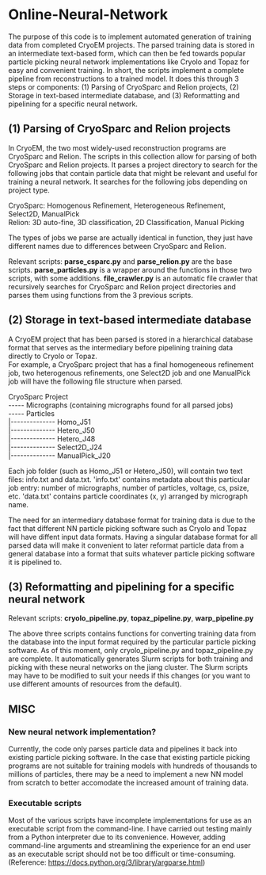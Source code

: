  # Online-Neural-Network
 
 The purpose of this code is to implement automated generation of training data from completed CryoEM projects. The parsed training data is stored in an intermediate text-based 
 form, which can then be fed towards popular particle picking neural network implementations like Cryolo and Topaz for easy and convenient training. In short, the scripts 
 implement  a complete pipeline from reconstructions to a trained model. It does this through 3 steps or components: (1) Parsing of CryoSparc and Relion projects, (2) Storage in 
 text-based intermediate database, and (3) Reformatting and pipelining for a specific neural network.  
 
## (1) Parsing of CryoSparc and Relion projects 
In CryoEM, the two most widely-used reconstruction programs are CryoSparc and Relion. The scripts in this collection allow for parsing of both CryoSparc and Relion projects. It parses a project directory to search for the following jobs that contain particle data that might be relevant and useful for training a neural network. It searches for the following jobs depending on project type.

CryoSparc: Homogenous Refinement, Heterogeneous Refinement, Select2D, ManualPick  
Relion: 3D auto-fine, 3D classification, 2D Classification, Manual Picking

The types of jobs we parse are actually identical in function, they just have different names due to differences between CryoSparc and Relion.

Relevant scripts: **parse_csparc.py** and **parse_relion.py** are the base scripts. **parse_particles.py** is a wrapper around the functions in those two scripts, with some additions. **file_crawler.py** is an automatic file crawler that recursively searches for CryoSparc and Relion project directories and parses them using functions from the 3 previous scripts. 

## (2) Storage in text-based intermediate database

A CryoEM project that has been parsed is stored in a hierarchical database format that serves as the intermediary before pipelining training data directly to Cryolo or Topaz.  
For example, a CryoSparc project that has a final homogeneous refinement job, two heterogenous refinements, one Select2D job and one ManualPick job will have the following file structure when parsed.

CryoSparc Project   
----- Micrographs (containing micrographs found for all parsed jobs)  
----- Particles  
  |-------------- Homo_J51  
  |-------------- Hetero_J50  
  |-------------- Hetero_J48  
  |-------------- Select2D_J24  
  |-------------- ManualPick_J20  
                    
Each job folder (such as Homo_J51 or Hetero_J50), will contain two text files: info.txt and data.txt. 'info.txt' contains metadata about this particular job entry: number of micrographs, number of particles, voltage, cs, psize, etc. 'data.txt' contains particle coordinates (x, y) arranged by micrograph name.

The need for an intermediary database format for training data is due to the fact that different NN particle picking software such as Cryolo and Topaz will have diffent input data formats. Having a singular database format for all parsed data will make it convenient to later reformat particle data from a general database into a format that suits whatever particle picking software it is pipelined to.

## (3) Reformatting and pipelining for a specific neural network

Relevant scripts: **cryolo_pipeline.py**, **topaz_pipeline.py**, **warp_pipeline.py**

The above three scripts contains functions for converting training data from the database into the input format required by the particular particle picking software. As of this moment, only cryolo_pipeline.py and topaz_pipeline.py are complete. It automatically generates Slurm scripts for both training and picking with these neural networks on the jiang cluster. The Slurm scripts may have to be modified to suit your needs if this changes (or you want to use different amounts of resources from the default).

## MISC

### New neural network implementation?
Currently, the code only parses particle data and pipelines it back into existing particle picking software. In the case that existing particle picking programs are not suitable for training models with hundreds of thousands to millions of particles, there may be a need to implement a new NN model from scratch to better accomodate the increased amount of training data.

### Executable scripts
Most of the various scripts have incomplete implementations for use as an executable script from the command-line. I have carried out testing mainly from a Python interpreter due to its convenience. However, adding command-line arguments and streamlining the experience for an end user as an executable script should not be too difficult or time-consuming. (Reference: https://docs.python.org/3/library/argparse.html)
